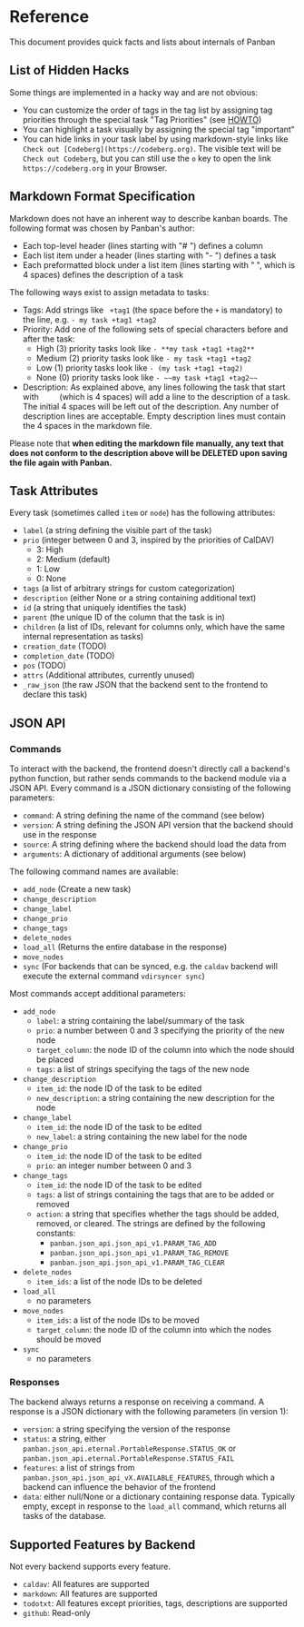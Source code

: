 # Reference

This document provides quick facts and lists about internals of Panban

## List of Hidden Hacks

Some things are implemented in a hacky way and are not obvious:

- You can customize the order of tags in the tag list by assigning tag priorities through the special task "Tag Priorities" (see [HOWTO](HOWTO.md))
- You can highlight a task visually by assigning the special tag "important"
- You can hide links in your task label by using markdown-style links like `Check out [Codeberg](https://codeberg.org)`. The visible text will be `Check out Codeberg`, but you can still use the `o` key to open the link `https://codeberg.org` in your Browser.

## Markdown Format Specification

Markdown does not have an inherent way to describe kanban boards. The following format was chosen by Panban's author:

- Each top-level header (lines starting with "# ") defines a column
- Each list item under a header (lines starting with "- ") defines a task
- Each preformatted block under a list item (lines starting with "    ", which is 4 spaces) defines the description of a task

The following ways exist to assign metadata to tasks:

- Tags: Add strings like ` +tag1` (the space before the `+` is mandatory) to the line, e.g. `- my task +tag1 +tag2`
- Priority: Add one of the following sets of special characters before and after the task:
    - High (3) priority tasks look like `- **my task +tag1 +tag2**`
    - Medium (2) priority tasks look like `- my task +tag1 +tag2`
    - Low (1) priority tasks look like `- (my task +tag1 +tag2)`
    - None (0) priority tasks look like `- ~~my task +tag1 +tag2~~`
- Description: As explained above, any lines following the task that start with `    ` (which is 4 spaces) will add a line to the description of a task. The initial 4 spaces will be left out of the description. Any number of description lines are acceptable. Empty description lines must contain the 4 spaces in the markdown file.

Please note that **when editing the markdown file manually, any text that does not conform to the description above will be DELETED upon saving the file again with Panban.**

## Task Attributes

Every task (sometimes called `item` or `node`) has the following attributes:

- `label` (a string defining the visible part of the task)
- `prio` (integer between 0 and 3, inspired by the priorities of CalDAV)
    - 3: High
    - 2: Medium (default)
    - 1: Low
    - 0: None
- `tags` (a list of arbitrary strings for custom categorization)
- `description` (either None or a string containing additional text)
- `id` (a string that uniquely identifies the task)
- `parent` (the unique ID of the column that the task is in)
- `children` (a list of IDs, relevant for columns only, which have the same internal representation as tasks)
- `creation_date` (TODO)
- `completion_date` (TODO)
- `pos` (TODO)
- `attrs` (Additional attributes, currently unused)
- `_raw_json` (the raw JSON that the backend sent to the frontend to declare this task)

## JSON API
### Commands

To interact with the backend, the frontend doesn't directly call a backend's python function, but rather sends commands to the backend module via a JSON API. Every command is a JSON dictionary consisting of the following parameters:

- `command`: A string defining the name of the command (see below)
- `version`: A string defining the JSON API version that the backend should use in the response
- `source`: A string defining where the backend should load the data from
- `arguments`: A dictionary of additional arguments (see below)

The following command names are available:

- `add_node` (Create a new task)
- `change_description`
- `change_label`
- `change_prio`
- `change_tags`
- `delete_nodes`
- `load_all` (Returns the entire database in the response)
- `move_nodes`
- `sync` (For backends that can be synced, e.g. the `caldav` backend will execute the external command `vdirsyncer sync`)

Most commands accept additional parameters:

- `add_node`
    - `label`: a string containing the label/summary of the task
    - `prio`: a number between 0 and 3 specifying the priority of the new node
    - `target_column`: the node ID of the column into which the node should be placed
    - `tags`: a list of strings specifying the tags of the new node
- `change_description`
    - `item_id`: the node ID of the task to be edited
    - `new_description`: a string containing the new description for the node
- `change_label`
    - `item_id`: the node ID of the task to be edited
    - `new_label`: a string containing the new label for the node
- `change_prio`
    - `item_id`: the node ID of the task to be edited
    - `prio`: an integer number between 0 and 3
- `change_tags`
    - `item_id`: the node ID of the task to be edited
    - `tags`: a list of strings containing the tags that are to be added or removed
    - `action`: a string that specifies whether the tags should be added, removed, or cleared. The strings are defined by the following constants:
        - `panban.json_api.json_api_v1.PARAM_TAG_ADD`
        - `panban.json_api.json_api_v1.PARAM_TAG_REMOVE`
        - `panban.json_api.json_api_v1.PARAM_TAG_CLEAR`
- `delete_nodes`
    - `item_ids`: a list of the node IDs to be deleted
- `load_all`
    - no parameters
- `move_nodes`
    - `item_ids`: a list of the node IDs to be moved
    - `target_column`: the node ID of the column into which the nodes should be moved
- `sync`
    - no parameters

### Responses

The backend always returns a response on receiving a command.  A response is a JSON dictionary with the following parameters (in version 1):

- `version`: a string specifying the version of the response
- `status`: a string, either `panban.json_api.eternal.PortableResponse.STATUS_OK` or `panban.json_api.eternal.PortableResponse.STATUS_FAIL`
- `features`: a list of strings from `panban.json_api.json_api_vX.AVAILABLE_FEATURES`, through which a backend can influence the behavior of the frontend
- `data`: either null/None or a dictionary containing response data. Typically empty, except in response to the `load_all` command, which returns all tasks of the database.

## Supported Features by Backend

Not every backend supports every feature.

- `caldav`: All features are supported
- `markdown`: All features are supported
- `todotxt`: All features except priorities, tags, descriptions are supported
- `github`: Read-only
